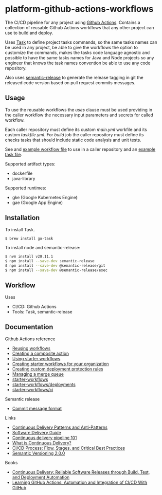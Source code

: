# platform-github-actions-workflows

The CI/CD pipeline for any project using [Github Actions](https://docs.github.com/en/actions). Contains a collection of reusable
Github Actions workflows that any other project can use to build and deploy.

Uses [Task](https://taskfile.dev/) to define project tasks commands, so the same tasks names can be used in any project, be able to give
the workflows the option to customize the commands, makes the tasks code language agnostic and possible to have the same tasks names for
Java and Node projects so any engineer that knows the task names convention be able to use any code repository.

Also uses [semantic-release](https://semantic-release.gitbook.io/semantic-release/) to generate the release tagging in git the released code
version based on pull request commits messages.

## Usage

To use the reusable workflows the *uses* clause must be used providing in the caller workflow the necessary input parameters and secrets for
called workflow.

Each caller repository must define its custom *main.yml* workfile and its custom *taskfile.yml*. For *build* job the caller repository must
define its checks tasks that should include static code analysis and unit tests.

See and [example workflow file](.github/workflows/main.yml) to use in a caller repository and an [example task file](taskfile.yml).

Supported artifact types:

* dockerfile
* java-library

Supported runtimes:

* gke (Google Kubernetes Engine)
* gae (Google App Engine)

## Installation

To install Task.

```bash
$ brew install go-task
```

To install node and semantic-release:

```bash
$ nvm install v20.11.1
$ npm install --save-dev semantic-release
$ npm install --save-dev @semantic-release/git
$ npm install --save-dev @semantic-release/exec
```

## Workflow

Uses

* CI/CD: Github Actions
* Tools: Task, semantic-release

## Documentation

Github Actions reference

* [Reusing workflows](https://docs.github.com/en/actions/using-workflows/reusing-workflows)
* [Creating a composite action](https://docs.github.com/en/actions/creating-actions/creating-a-composite-action)
* [Using starter workflows](https://docs.github.com/en/actions/learn-github-actions/using-starter-workflows)
* [Creating starter workflows for your organization](https://docs.github.com/en/actions/using-workflows/creating-starter-workflows-for-your-organization)
* [Creating custom deployment protection rules](https://docs.github.com/en/actions/deployment/protecting-deployments/creating-custom-deployment-protection-rules)
* [Managing a merge queue](https://docs.github.com/en/repositories/configuring-branches-and-merges-in-your-repository/configuring-pull-request-merges/managing-a-merge-queue)
* [starter-workflows](https://github.com/actions/starter-workflows)
* [starter-workflows/deployments](https://github.com/actions/starter-workflows/tree/main/deployments)
* [starter-workflows/ci](https://github.com/actions/starter-workflows/tree/main/ci)

Semantic release

* [Commit message format](https://semantic-release.gitbook.io/semantic-release/)

Links

* [Continuous Delivery Patterns and Anti-Patterns](https://dzone.com/refcardz/continuous-delivery-patterns)
* [Software Delivery Guide](https://martinfowler.com/delivery.html)
* [Continuous delivery pipeline 101 ](https://www.atlassian.com/continuous-delivery/principles/pipeline)
* [What is Continuous Delivery?](https://continuousdelivery.com/)
* [CI/CD Process: Flow, Stages, and Critical Best Practices](https://codefresh.io/learn/ci-cd-pipelines/ci-cd-process-flow-stages-and-critical-best-practices/)
* [Semantic Versioning 2.0.0](https://semver.org/)

Books

* [Continuous Delivery: Reliable Software Releases through Build, Test, and Deployment Automation](https://www.amazon.com/Continuous-Delivery-Deployment-Automation-Addison-Wesley/dp/0321601912)
* [Learning GitHub Actions: Automation and Integration of CI/CD With GitHub](https://www.amazon.es/Learning-Github-Actions-Automation-Integration/dp/109813107X/)
